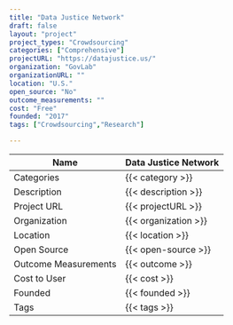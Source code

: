```yaml
---
title: "Data Justice Network"
draft: false
layout: "project"
project_types: "Crowdsourcing"
categories: ["Comprehensive"]
projectURL: "https://datajustice.us/"
organization: "GovLab"
organizationURL: ""
location: "U.S."
open_source: "No"
outcome_measurements: ""
cost: "Free"
founded: "2017"
tags: ["Crowdsourcing","Research"]

---
```



Name                    |  Data Justice Network    
------------------------|----
Categories              | {{< category >}} 
Description             | {{< description >}} 
Project URL             | {{< projectURL >}} 
Organization            | {{< organization >}} 
Location                | {{< location >}} 
Open Source             | {{< open-source >}} 
Outcome Measurements    | {{< outcome >}} 
Cost to User            | {{< cost >}} 
Founded                 | {{< founded >}} 
Tags                    | {{< tags >}} 

